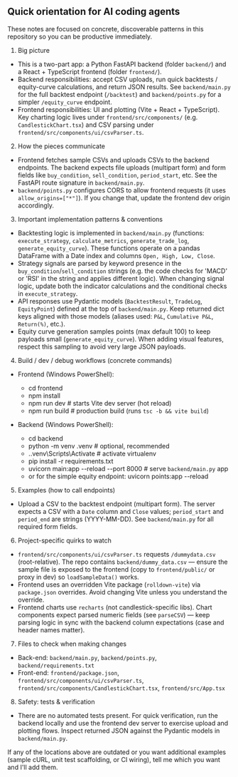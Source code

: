 ## Quick orientation for AI coding agents

These notes are focused on concrete, discoverable patterns in this repository so you can be productive immediately.

1) Big picture
- This is a two-part app: a Python FastAPI backend (folder `backend/`) and a React + TypeScript frontend (folder `frontend/`).
- Backend responsibilities: accept CSV uploads, run quick backtests / equity-curve calculations, and return JSON results. See `backend/main.py` for the full backtest endpoint (`/backtest`) and `backend/points.py` for a simpler `/equity_curve` endpoint.
- Frontend responsibilities: UI and plotting (Vite + React + TypeScript). Key charting logic lives under `frontend/src/components/` (e.g. `CandlestickChart.tsx`) and CSV parsing under `frontend/src/components/ui/csvParser.ts`.

2) How the pieces communicate
- Frontend fetches sample CSVs and uploads CSVs to the backend endpoints. The backend expects file uploads (multipart form) and form fields like `buy_condition`, `sell_condition`, `period_start`, etc. See the FastAPI route signature in `backend/main.py`.
- `backend/points.py` configures CORS to allow frontend requests (it uses `allow_origins=["*"]`). If you change that, update the frontend dev origin accordingly.

3) Important implementation patterns & conventions
- Backtesting logic is implemented in `backend/main.py` (functions: `execute_strategy`, `calculate_metrics`, `generate_trade_log`, `generate_equity_curve`). These functions operate on a pandas DataFrame with a Date index and columns `Open, High, Low, Close`.
- Strategy signals are parsed by keyword presence in the `buy_condition`/`sell_condition` strings (e.g. the code checks for 'MACD' or 'RSI' in the string and applies different logic). When changing signal logic, update both the indicator calculations and the conditional checks in `execute_strategy`.
- API responses use Pydantic models (`BacktestResult`, `TradeLog`, `EquityPoint`) defined at the top of `backend/main.py`. Keep returned dict keys aligned with those models (aliases used: `P&L`, `Cumulative P&L`, `Return(%)`, etc.).
- Equity curve generation samples points (max default 100) to keep payloads small (`generate_equity_curve`). When adding visual features, respect this sampling to avoid very large JSON payloads.

4) Build / dev / debug workflows (concrete commands)
- Frontend (Windows PowerShell):
  - cd frontend
  - npm install
  - npm run dev   # starts Vite dev server (hot reload)
  - npm run build # production build (runs `tsc -b && vite build`)

- Backend (Windows PowerShell):
  - cd backend
  - python -m venv .venv        # optional, recommended
  - .\.venv\Scripts\Activate  # activate virtualenv
  - pip install -r requirements.txt
  - uvicorn main:app --reload --port 8000    # serve `backend/main.py` app
  - or for the simple equity endpoint: uvicorn points:app --reload

5) Examples (how to call endpoints)
- Upload a CSV to the backtest endpoint (multipart form). The server expects a CSV with a `Date` column and `Close` values; `period_start` and `period_end` are strings (YYYY-MM-DD). See `backend/main.py` for all required form fields.

6) Project-specific quirks to watch
- `frontend/src/components/ui/csvParser.ts` requests `/dummydata.csv` (root-relative). The repo contains `backend/dummy_data.csv` — ensure the sample file is exposed to the frontend (copy to `frontend/public/` or proxy in dev) so `loadSampleData()` works.
- Frontend uses an overridden Vite package (`rolldown-vite`) via `package.json` overrides. Avoid changing Vite unless you understand the override.
- Frontend charts use `recharts` (not candlestick-specific libs). Chart components expect parsed numeric fields (see `parseCSV`) — keep parsing logic in sync with the backend column expectations (case and header names matter).

7) Files to check when making changes
- Back-end: `backend/main.py`, `backend/points.py`, `backend/requirements.txt`
- Front-end: `frontend/package.json`, `frontend/src/components/ui/csvParser.ts`, `frontend/src/components/CandlestickChart.tsx`, `frontend/src/App.tsx`

8) Safety: tests & verification
- There are no automated tests present. For quick verification, run the backend locally and use the frontend dev server to exercise upload and plotting flows. Inspect returned JSON against the Pydantic models in `backend/main.py`.

If any of the locations above are outdated or you want additional examples (sample cURL, unit test scaffolding, or CI wiring), tell me which you want and I'll add them. 
